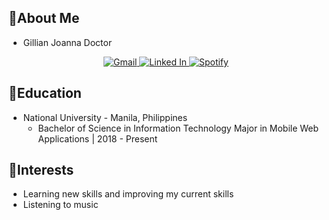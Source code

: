 ## 👧About Me
* Gillian Joanna Doctor
<p align="center">
  <a href="ghiedoc@gmail.com">
    <img src="https://img.shields.io/badge/Gmail-D14836?style=for-the-badge&logo=gmail&logoColor=white" alt="Gmail">
  </a>
  <a href="www.linkedin.com/in/gillian-doctor">
    <img src="https://img.shields.io/badge/LinkedIn-0077B5?style=for-the-badge&logo=linkedin&logoColor=white" alt="Linked In">
  </a>
  <a href="https://open.spotify.com/user/ghiedoc?si=b279fc267614447c">
    <img src="https://img.shields.io/badge/Spotify-1ED760?&style=for-the-badge&logo=spotify&logoColor=white" alt="Spotify">
  </a>
</p>

## 🎒Education
* National University - Manila, Philippines
  * Bachelor of Science in Information Technology Major in Mobile Web Applications | 2018 - Present

## 🤍Interests
* Learning new skills and improving my current skills
* Listening to music

